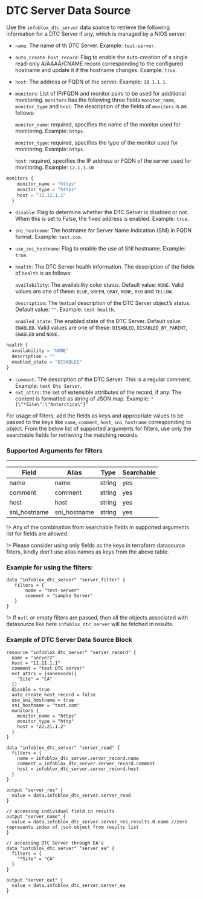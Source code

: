 # DTC Server Data Source

Use the `infoblox_dtc_server` data source to retrieve the following information for a DTC Server if any, which is managed by a NIOS server:

* `name`: The name of th DTC Server. Example: `test-server`.
* `auto_create_host_record`: Flag to enable the auto-creation of a single read-only A/AAAA/CNAME record corresponding to the configured hostname and update it if the hostname changes. Example: `true`.
* `host`: The address or FQDN of the server. Example: `10.1.1.1`.
* `monitors`: List of IP/FQDN and monitor pairs to be used for additional monitoring. `monitors` has the following three fields `monitor_name`, `monitor_type` and `host`. The description of the fields of `monitors` is as follows:
  
  `monitor_name`: required, specifies the name of the monitor used for monitoring. Example: `https`.

  `monitor_type`: required, specifies the type of the monitor used for monitoring. Example: `https`.

  `host`: required, specifies the IP address or FQDN of the server used for monitoring. Example: `12.1.1.10`

```terraform
monitors {
    monitor_name = "https"
    monitor_type = "https"
    host = "12.12.1.1"
  }
```
* `disable`: Flag to determine whether the DTC Server is disabled or not. When this is set to False, the fixed address is enabled. Example: `true`.
* `sni_hostname`: The hostname for Server Name Indication (SNI) in FQDN format. Example: `test.com`.
* `use_sni_hostname`: Flag to enable the use of SNI hostname. Example: `true`.
* `health`: The DTC Server health information. The description of the fields of `health` is as follows:

  `availability`: The availability color status. Default value: `NONE`. Valid values are one of these: `BLUE`, `GREEN`, `GRAY`, `NONE`, `RED` and `YELLOW`.
  
  `description`: The textual description of the DTC Server object’s status. Default value: `""`. Example: `test health`.

  `enabled_state`: The enabled state of the DTC Server. Default value: `ENABLED`. Valid values are one of these: `DISABLED`, `DISABLED_BY_PARENT`, `ENABLED` and `NONE`.
```terraform
health { 
  availability = "NONE"
  description = ""
  enabled_state = "DISABLED"
}
```
* `comment`: The description of the DTC Server. This is a regular comment. Example: `test Dtc Server`.
* `ext_attrs`: the set of extensible attributes of the record, if any. The content is formatted as string of JSON map. Example: `"{\"*Site\":\"Antarctica\"}"`

For usage of filters, add the fields as keys and appropriate values to be passed to the keys like `name`, `comment`, `host`, `sni_hostname` corresponding to object.
From the below list of supported arguments for filters,  use only the searchable fields for retrieving the matching records.

### Supported Arguments for filters

-----
| Field        | Alias        | Type   | Searchable |
|--------------|--------------|--------|------------|
| name         | name         | string | yes        |
| comment      | comment      | string | yes        |
| host         | host         | string | yes        |
| sni_hostname | sni_hostname | string | yes        |


!> Any of the combination from searchable fields in supported arguments list for fields are allowed.

!> Please consider using only fields as the keys in terraform datasource filters, kindly don't use alias names as keys from the above table.

### Example for using the filters:
 ```hcl
 data "infoblox_dtc_server" "server_filter" {
    filters = {
        name = "test-server"
        comment = "sample Server"
    }
 }
 ```

!> If `null` or empty filters are passed, then all the objects associated with datasource like here `infoblox_dtc_server` will be fetched in results.

### Example of DTC Server Data Source Block

```hcl
resource "infoblox_dtc_server" "server_record" {
  name = "server2"
  host = "11.11.1.1"
  comment = "test DTC server"
  ext_attrs = jsonencode({
    "Site" = "CA"
  })
  disable = true
  auto_create_host_record = false
  use_sni_hostname = true
  sni_hostname = "test.com"
  monitors {
    monitor_name = "https"
    monitor_type = "http"
    host = "22.21.1.2"
  }
}

data "infoblox_dtc_server" "server_read" {
  filters = {
    name = infoblox_dtc_server.server_record.name
    comment = infoblox_dtc_server.server_record.comment
    host = infoblox_dtc_server.server_record.host
  }
}

output "server_res" {
  value = data.infoblox_dtc_server.server_read
}

// accessing individual field in results
output "server_name" {
  value = data.infoblox_dtc_server.server_res.results.0.name //zero represents index of json object from results list
}

// accessing DTC Server through EA's
data "infoblox_dtc_server" "server_ea" {
  filters = {
    "*Site" = "CA"
  }
}

output "server_out" {
  value = data.infoblox_dtc_server.server_ea
}
```